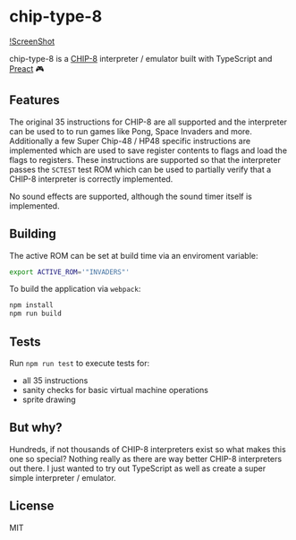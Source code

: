 # chip-type-8

[!ScreenShot](docs/screenshot.png)

chip-type-8 is a [CHIP-8](https://en.wikipedia.org/wiki/CHIP-8) interpreter / emulator built with TypeScript and [Preact](https://github.com/developit/preact)  🎮

## Features

The original 35 instructions for CHIP-8 are all supported and the interpreter can be used to to run games like Pong, Space Invaders and more. Additionally a few Super Chip-48 / HP48 specific instructions are implemented which are used to save register contents to flags and load the flags to registers. These instructions are supported so that the interpreter passes the `SCTEST` test ROM which can be used to partially verify that a CHIP-8 interpreter is correctly implemented.

No sound effects are supported, although the sound timer itself is implemented.

## Building

The active ROM can be set at build time via an enviroment variable:

```bash
export ACTIVE_ROM='"INVADERS"'
```

To build the application via `webpack`:

```bash
npm install
npm run build
```

## Tests

Run `npm run test` to execute tests for:

* all 35 instructions
* sanity checks for basic virtual machine operations
* sprite drawing

## But why?

Hundreds, if not thousands of CHIP-8 interpreters exist so what makes this one so special? Nothing really as there are way better CHIP-8 interpreters out there. I just wanted to try out TypeScript as well as create a super simple interpreter / emulator.

## License

MIT
